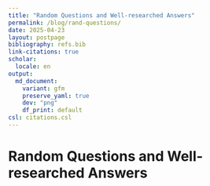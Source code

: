 ```yaml
---
title: "Random Questions and Well-researched Answers"
permalink: /blog/rand-questions/
date: 2025-04-23
layout: postpage
bibliography: refs.bib
link-citations: true
scholar:
  locale: en
output:
  md_document:
    variant: gfm
    preserve_yaml: true
    dev: "png"
    df_print: default
csl: citations.csl
---
```


# Random Questions and Well-researched Answers
